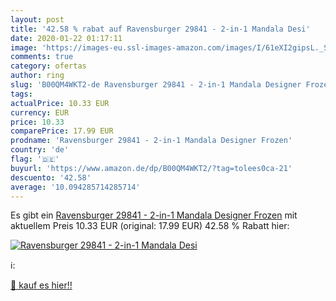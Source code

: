 ```yaml
---
layout: post
title: '42.58 % rabat auf Ravensburger 29841 - 2-in-1 Mandala Desi'
date: 2020-01-22 01:17:11
image: 'https://images-eu.ssl-images-amazon.com/images/I/61eXI2gipsL._SL200_.jpg'
comments: true
category: ofertas
author: ring
slug: 'B00QM4WKT2-de Ravensburger 29841 - 2-in-1 Mandala Designer Frozen'
tags: 
actualPrice: 10.33 EUR
currency: EUR
price: 10.33
comparePrice: 17.99 EUR
prodname: 'Ravensburger 29841 - 2-in-1 Mandala Designer Frozen'
country: 'de'
flag: '🇩🇪'
buyurl: 'https://www.amazon.de/dp/B00QM4WKT2/?tag=tolees0ca-21'
descuento: '42.58'
average: '10.094285714285714'
---
```


Es gibt ein [Ravensburger 29841 - 2-in-1 Mandala Designer Frozen](https://www.amazon.de/dp/B00QM4WKT2/?tag=tolees0ca-21) mit aktuellem Preis 10.33 EUR (original: 17.99 EUR) 42.58 % Rabatt hier:

[![Ravensburger 29841 - 2-in-1 Mandala Desi](https://images-eu.ssl-images-amazon.com/images/I/61eXI2gipsL._SL200_.jpg)](https://www.amazon.de/dp/B00QM4WKT2/?tag=tolees0ca-21)

ℹ️:


[🛒 kauf es hier!!](https://www.amazon.de/dp/B00QM4WKT2/?tag=tolees0ca-21)
